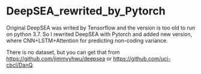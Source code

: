 # DeepSEA_rewrited_by_Pytorch

Original DeepSEA was writed by Tensorflow and the version is too old to run on python 3.7.
So I rewrited DeepSEA with Pytorch and added new version, where CNN+LSTM+Attention for predicting non-coding variance. 

There is no dataset, but you can get that from https://github.com/jimmyyhwu/deepsea or https://github.com/uci-cbcl/DanQ.

